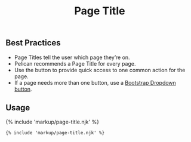 ﻿---
title: Page Title
summary: The Page Title block explains the purpose of a page.
tags: components
layout: guide
image: /img/illustrations/illus-page-title.svg
imageAlt: 
eleventyNavigation:
  key: Page Title
  parent: Components
  order: 220
  excerpt: The Page Title block explains the purpose of a page.
  img: /img/illustrations/illus-page-title.svg
---

## Best Practices

- Page Titles tell the user which page they’re on.
- Pelican recommends a Page Title for every page.
- Use the button to provide quick access to one common action for the page.
- If a page needs more than one button, use a <a href="https://getbootstrap.com/docs/4.6/components/dropdowns/#single-button" target="_blank">Bootstrap Dropdown button</a>.

## Usage

{% include 'markup/page-title.njk' %}

``` html
{% include 'markup/page-title.njk' %}
```
